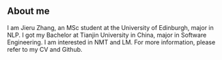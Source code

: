 ## About me  
I am Jieru Zhang, an MSc student at the University of Edinburgh, major in NLP. I got my Bachelor at Tianjin University in China, major in Software Engineering. I am interested in NMT and LM. For more information, please refer to my CV and Github.